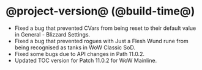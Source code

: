 # @project-version@ (@build-time@)

* Fixed a bug that prevented CVars from being reset to their default value in General - Blizzard Settings.
* Fixed a bug that prevented rogues with Just a Flesh Wund rune from being recognised as tanks in WoW Classic SoD.
* Fixed some bugs due to API changes in Path 11.0.2. 
* Updated TOC version for Patch 11.0.2 for WoW Mainline.